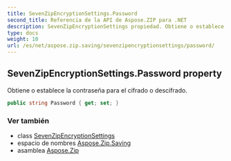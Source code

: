 ```yaml
---
title: SevenZipEncryptionSettings.Password
second_title: Referencia de la API de Aspose.ZIP para .NET
description: SevenZipEncryptionSettings propiedad. Obtiene o establece la contraseña para el cifrado o descifrado.
type: docs
weight: 10
url: /es/net/aspose.zip.saving/sevenzipencryptionsettings/password/
---
```

## SevenZipEncryptionSettings.Password property

Obtiene o establece la contraseña para el cifrado o descifrado.

```csharp
public string Password { get; set; }
```

### Ver también

* class [SevenZipEncryptionSettings](../)
* espacio de nombres [Aspose.Zip.Saving](../../sevenzipencryptionsettings/)
* asamblea [Aspose.Zip](../../../)


